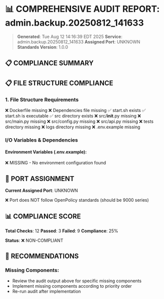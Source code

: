 # 📊 COMPREHENSIVE AUDIT REPORT: admin.backup.20250812_141633

> **Generated**: Tue Aug 12 14:16:39 EDT 2025
> **Service**: admin.backup.20250812_141633
> **Assigned Port**: UNKNOWN
> **Standards Version**: 1.0.0

## 📋 COMPLIANCE SUMMARY

## 📋 FILE STRUCTURE COMPLIANCE

### 1. File Structure Requirements

❌ Dockerfile missing
❌ Dependencies file missing
✅ start.sh exists
✅ start.sh is executable
✅ src directory exists
❌ src/__init__.py missing
❌ src/main.py missing
❌ src/config.py missing
❌ src/api.py missing
❌ tests directory missing
❌ logs directory missing
❌ .env.example missing

### I/O Variables & Dependencies

#### Environment Variables (.env.example):
❌ MISSING - No environment configuration found

## 🔌 PORT ASSIGNMENT

**Current Assigned Port**: UNKNOWN

❌ Port does NOT follow OpenPolicy standards (should be 9000 series)

## 📊 COMPLIANCE SCORE

**Total Checks**: 12
**Passed**: 3
**Failed**: 9
**Compliance**: 25%

**Status**: ❌ NON-COMPLIANT

## 🚀 RECOMMENDATIONS

### Missing Components:

- Review the audit output above for specific missing components
- Implement missing components according to priority order
- Re-run audit after implementation
